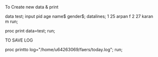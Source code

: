 To Create new data & print

data test;
input pid age name$ gender$;
datalines;
1 25 arpan f
2 27 karan m
run;

proc print data=test;
run;

TO SAVE LOG

proc printto log="/home/u64263069/faers/today.log";
run;

